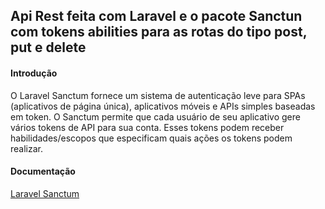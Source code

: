 <h2>Api Rest feita com Laravel e o pacote Sanctun com tokens abilities para as rotas do tipo post, put e delete</h2>

<h4>Introdução</h4>
<p>
O Laravel Sanctum fornece um sistema de autenticação leve para SPAs (aplicativos de página única), aplicativos móveis e APIs simples baseadas em token. O Sanctum permite que cada usuário de seu aplicativo gere vários tokens de API para sua conta. Esses tokens podem receber habilidades/escopos que especificam quais ações os tokens podem realizar.
</p>

<h4>Documentação</h4>

<a href="https://laravel.com/docs/9.x/sanctum#main-content" target="_blank">Laravel Sanctum</a>
